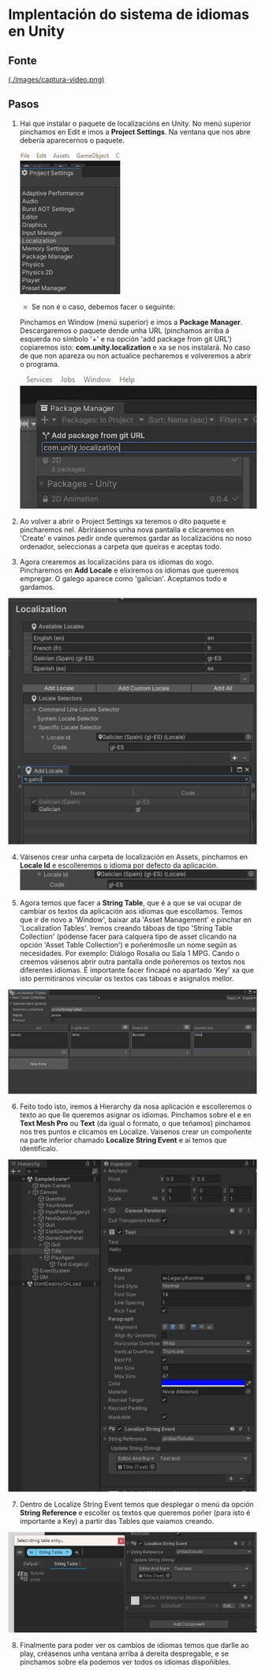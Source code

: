 # Implentación do sistema de idiomas en Unity

## Fonte

[(./images/captura-video.png)](https://www.youtube.com/watch?v=F7c6acaxHkk)


## Pasos

1. Hai que instalar o paquete de localizacións en Unity. No menú superior pinchamos en Edit e imos a **Project Settings**. Na ventana que nos abre debería aparecernos o paquete.
    
    ![Alt text](./images/project-settings.png)

    - Se non é o caso, debemos facer o seguinte:

    Pinchamos en Window (menú superior) e imos a **Package Manager**. Descargaremos o paquete dende unha URL (pinchamos arriba á esquerda no símbolo '+' e na opción 'add package from git URL') copiaremos isto: **com.unity.localization** e xa se nos instalará. No caso de que non apareza ou non actualice pecharemos e volveremos a abrir o programa.

    ![Alt text](./images/paquete-localizacion.webp)

2. Ao volver a abrir o Project Settings xa teremos o dito paquete e pincharemos nel. Abrirásenos unha nova pantalla e clicaremos en 'Create' e vainos pedir onde queremos gardar as localizacións no noso ordenador, seleccionas a carpeta que queiras e aceptas todo.

3. Agora crearemos as localizacións para os idiomas do xogo. Pincharemos en **Add Locale** e elixiremos os idiomas que queremos empregar. O galego aparece como 'galician'. Aceptamos todo e gardamos.

  ![Alt text](./images/escolla-idiomas.png)

4. Váisenos crear unha carpeta de localización en Assets, pinchamos en **Locale Id** e escolleremos o idioma por defecto da aplicación.
![Alt text](./images/locale-id.png)

5. Agora temos que facer a **String Table**, que é a que se vai ocupar de cambiar os textos da aplicación aos idiomas que escollamos. Temos que ir de novo a 'Window', baixar ata 'Asset Management' e pinchar en 'Localization Tables'. Iremos creando táboas de tipo 'String Table Collection' (pódense facer para calquera tipo de asset clicando na opción 'Asset Table Collection') e poñerémoslle un nome según as necesidades. Por exemplo: Diálogo Rosalia ou Sala 1 MPG. Cando o creemos váisenos abrir outra pantalla onde poñeremos os textos nos diferentes idiomas. É importante facer fincapé no apartado 'Key' xa que isto permitiranos vincular os textos cas táboas e asignalos mellor.

![Alt text](./images/string-table.png)

6. Feito todo isto, iremos á Hierarchy da nosa aplicación e escolleremos o texto ao que lle queremos asignar os idiomas. Pinchamos sobre el e en **Text Mesh Pro** ou **Text** (da igual o formato, o que teñamos) pinchamos nos tres puntos e clicamos en Localize. Vaisenos crear un compoñente na parte inferior chamado **Localize String Event** e aí temos que identificalo.

![Alt text](./images/localize-string-event.png)

7. Dentro de Localize String Event temos que desplegar o menú da opción **String Reference** e escoller os textos que queremos poñer (para isto é importante a Key) a partir das Tables que vaiamos creando.

![Alt text](./images/string-reference.png)

8. Finalmente para poder ver os cambios de idiomas temos que darlle ao play, créasenos unha ventana arriba á dereita despregable, e se pinchamos sobre ela podemos ver todos os idiomas dispoñibles.


